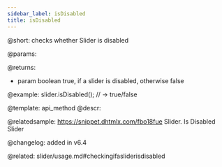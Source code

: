 ```yaml
---
sidebar_label: isDisabled
title: isDisabled
---          
```


@short: checks whether Slider is disabled


@params:


@returns:
- param	boolean		true, if a slider is disabled, otherwise false


@example:
slider.isDisabled(); // -> true/false


@template: api_method
@descr:

@relatedsample: https://snippet.dhtmlx.com/fbo18fue	Slider. Is Disabled Slider



@changelog: added in v6.4


@related: slider/usage.md#checkingifasliderisdisabled